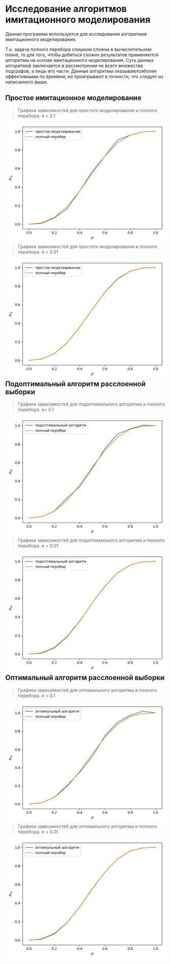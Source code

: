 # Исследование алгоритмов имитационного моделирования
Данная программа используется для исследования алгоритмов имитационного 
моделирования.

Т.к. задача полного перебора слишком сложна в вычислительном плане,
то для того, чтобы добиться схожих результатов применяются
 алгоритмы на основе имитационного моделирования. 
 Суть данных алгоритмов заключается в рассмотрении не всего
  множества подграфов, а лишь его части. 
  Данные алгоритмы оказываютсяболее эффективными по
   времени, но проигрывают в точности, что следует из 
   написанного выше.

## Простое имитационное моделирование
>Графики зависимостей
      для простого моделирования и полного перебора. e = 0.1
      
<img src="./images/prost.png"
     alt="Графики зависимостей
      для простого моделирования и полного перебора"
     style="float: left; margin-right: 10px;" />
     
>Графики зависимостей для простого моделирования и
> полного перебора. e = 0.01

<img src="./images/mtoch.png"
     alt="Графики зависимостей для
      простого моделирования и полного перебора"
     style="float: left; margin-right: 10px;" />

## Подоптимальный алгоритм расслоенной выборки

>  Графики зависимостей для подоптимального
> алгоритма и полного перебора. e= 0.1

<img src="./images/sub.png"
     alt="Графики зависимостей для подоптимального алгоритма и полного перебора."
     style="float: left; margin-right: 10px;" />
     
> Графики зависимостей для подоптимального алгоритма и
> полного перебора. e = 0.01

<img src="./images/subopt.png"
     alt="Графики зависимостей для подоптимального алгоритма и полного перебора."
     style="float: left; margin-right: 10px;" />

## Оптимальный алгоритм расслоенной выборки
> Графики зависимостей для оптимального алгоритма
> и полного перебора. e = 0.1

<img src="./images/myplot.png"
     alt="Графики зависимостей для оптимального алгоритма и полного перебора."
     style="float: left; margin-right: 10px;" />
     
>Графики зависимостей для оптимального алгоритма и 
>полного перебора. e = 0.01

<img src="./images/opt001.png"
     alt="Графики зависимостей для оптимального алгоритма и полного перебора."
     style="float: left; margin-right: 10px;" />


